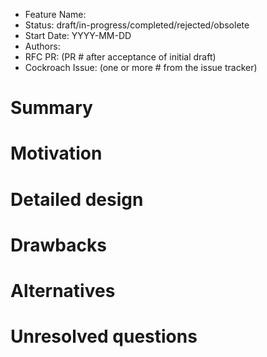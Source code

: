 - Feature Name:
- Status: draft/in-progress/completed/rejected/obsolete
- Start Date: YYYY-MM-DD
- Authors: 
- RFC PR: (PR # after acceptance of initial draft)
- Cockroach Issue: (one or more # from the issue tracker)

# Summary

# Motivation

# Detailed design

# Drawbacks

# Alternatives

# Unresolved questions
